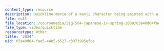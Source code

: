 ```yaml
---
content_type: resource
description: QuickTime movie of a kanji character being painted with a brush.
file: null
file_location: /coursemedia/21g-504-japanese-iv-spring-2009/05a40d04fae544e56527c3373995efce_2834.mov
file_type: video/quicktime
resourcetype: Other
title: '2834'
uid: 05a40d04-fae5-44e5-6527-c3373995efce
---
```


